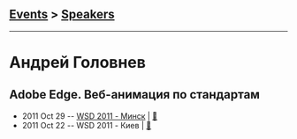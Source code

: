 ## [Events](../README.md) > [Speakers](../speakers.md)
---

# Андрей Головнев

## Adobe Edge. Веб-анимация по стандартам
- 2011 Oct 29 -- [WSD 2011 - Минск](https://www.youtube.com/watch?v=yQwMBlptTmQ)  | [:notebook:](https://wsd.events/2011/10/29/pres/adobe-edge/)  
- 2011 Oct 22 -- WSD 2011 - Киев  | [:notebook:](https://wsd.events/2011/10/22/pres/adobe-edge/)  
